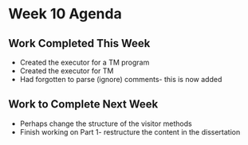 # Week 10 Agenda

## Work Completed This Week
* Created the executor for a TM program
* Created the executor for TM
* Had forgotten to parse (ignore) comments- this is now added

## Work to Complete Next Week
* Perhaps change the structure of the visitor methods
* Finish working on Part 1- restructure the content in the dissertation
